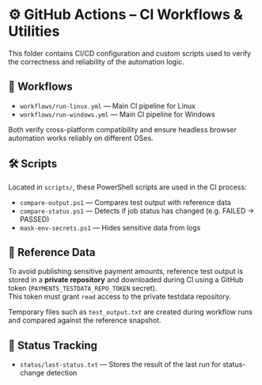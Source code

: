 # ⚙️ GitHub Actions – CI Workflows & Utilities

This folder contains CI/CD configuration and custom scripts used to verify the correctness and reliability of the automation logic.

## 🧪 Workflows

- `workflows/run-linux.yml` — Main CI pipeline for Linux
- `workflows/run-windows.yml` — Main CI pipeline for Windows

Both verify cross-platform compatibility and ensure headless browser automation works reliably on different OSes.

## 🛠️ Scripts

Located in `scripts/`, these PowerShell scripts are used in the CI process:

- `compare-output.ps1` — Compares test output with reference data
- `compare-status.ps1` — Detects if job status has changed (e.g. FAILED → PASSED)
- `mask-env-secrets.ps1` — Hides sensitive data from logs

## 🔐 Reference Data

To avoid publishing sensitive payment amounts, reference test output is stored in a **private repository** and downloaded during CI using a GitHub token (`PAYMENTS_TESTDATA_REPO_TOKEN` secret).  
This token must grant `read` access to the private testdata repository.

Temporary files such as `test_output.txt` are created during workflow runs and compared against the reference snapshot.

## 📍 Status Tracking

- `status/last-status.txt` — Stores the result of the last run for status-change detection

